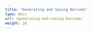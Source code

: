 ```yaml
---
title: "Generating and Saving Barcode"
type: docs
url: /generating-and-saving-barcode/
weight: 10
---
```




